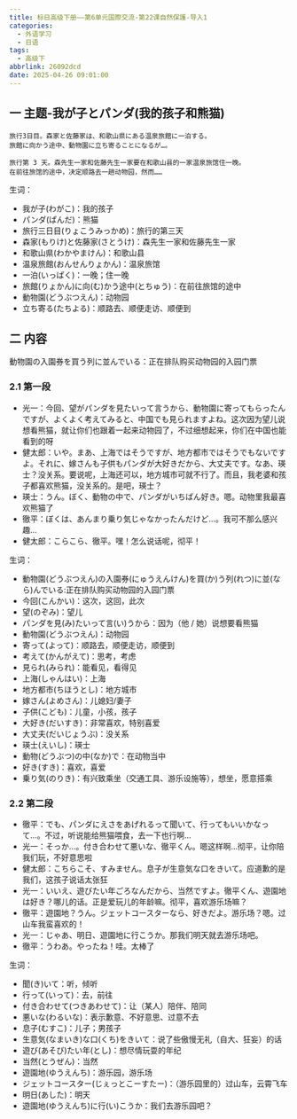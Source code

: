 ```yaml
---
title: 标日高级下册——第6单元国際交流-第22课自然保護-导入1
categories:
  - 外语学习
  - 日语
tags:
  - 高级下
abbrlink: 26092dcd
date: 2025-04-26 09:01:00
---
```

## 一 主题-我が子とパンダ(我的孩子和熊猫)

```
旅行3日目。森家と佐藤家は、和歌山県にある温泉旅館に一泊する。
旅館に向かう途中、動物園に立ち寄ることになるが…。

旅行第 3 天。森先生一家和佐藤先生一家要在和歌山县的一家温泉旅馆住一晚。
在前往旅馆的途中，决定顺路去一趟动物园，然而……
```

<!--more-->

生词：

* 我が子(わがこ)：我的孩子
* パンダ(ぱんだ)：熊猫
* 旅行三日目(りょこうみっかめ)：旅行的第三天
* 森家(もりけ)と佐藤家(さとうけ)：森先生一家和佐藤先生一家
* 和歌山県(わかやまけん)：和歌山县
* 温泉旅館(おんせんりょかん)：温泉旅馆
* 一泊(いっぱく)：一晚；住一晚
* 旅館(りょかん)に向(む)かう途中(とちゅう)：在前往旅馆的途中
* 動物園(どうぶつえん)：动物园
* 立ち寄る(たちよる)：顺路去、顺便走访、顺便到

## 二 内容

動物園の入園券を買う列に並んでいる：正在排队购买动物园的入园门票

### 2.1 第一段

* 光一：今回、望がパンダを見たいって言うから、動物園に寄ってもらったんですが、よくよく考えてみると、中国でも見られますよね。这次因为望儿说想看熊猫，就让你们也跟着一起来动物园了，不过细想起来，你们在中国也能看到的呀
* 健太郎：いや。まあ、上海ではそうですが、地方都市ではそうでもないですよ。それに、嫁さんも子供もパンダが大好きだから、大丈夫です。なあ、瑛士？没关系。要说呢，上海还可以，地方城市可就不行了。而且，我老婆和孩子都喜欢熊猫，没关系的。是吧，瑛士？
* 瑛士：うん。ぼく、動物の中で、パンダがいちばん好き。嗯。动物里我最喜欢熊猫了
* 徹平：ぼくは、あんまり乗り気じゃなかったんだけど…。我可不那么感兴趣...
* 健太郎：こらこら、徹平。嘿！怎么说话呢，彻平！

生词：

* 動物園(どうぶつえん)の入園券(にゅうえんけん)を買(か)う列(れつ)に並(なら)んでいる:正在排队购买动物园的入园门票
* 今回(こんかい)：这次，这回，此次
* 望(のぞみ)：望儿
* パンダを見(み)たいって言(い)うから：因为（他 / 她）说想要看熊猫
* 動物園(どうぶつえん)：动物园
* 寄って(よって)：顺路去，顺便走访，顺便到
* 考えて(かんがえて)：思考，考虑
* 見られ(みられ)：能看见，看得见
* 上海(しゃんはい)：上海
* 地方都市(ちほうとし)：地方城市
* 嫁さん(よめさん)：儿媳妇/妻子
* 子供(こども)：儿童，小孩，孩子
* 大好き(だいすき)：非常喜欢，特别喜爱
* 大丈夫(だいじょうぶ)：没关系
* 瑛士(えいし)：瑛士
* 動物(どうぶつ)の中(なか)で：在动物当中
* 好き(すき)：喜欢，喜爱
* 乗り気(のりき)：有兴致乘坐（交通工具、游乐设施等），想坐，愿意搭乘

### 2.2 第二段

* 徹平：でも、パンダにえさをあげれるって聞いて、行ってもいいかなって…。不过，听说能给熊猫喂食，去一下也行啊...
* 光一：そっか…。付き合わせて悪いな、徹平くん。嗯这样啊...彻平，让你陪我们玩，不好意思啦
* 健太郎：こちらこそ、すみません。息子が生意気な口をきいて。应道歉的是我们，这孩子说话太张狂
* 光一：いいえ、遊びたい年ごろなんだから、当然ですよ。徹平くん、遊園地は好き？哪儿的话。正是爱玩儿的年龄嘛。彻平，喜欢游乐场嘛？
* 徹平：遊園地？うん。ジェットコースターなら、好きだよ。游乐场？嗯。过山车我蛮喜欢的！
* 光一：じゃあ、明日、遊園地に行こうか。那我们明天就去游乐场吧。
* 徹平：うわあ。やったね！哇。太棒了

生词：

* 聞(き)いて：听，倾听
* 行って(いって)：去，前往
* 付き合わせて(つきあわせて)：让（某人）陪伴、陪同
* 悪いな(わるいな)：表示歉意、不好意思、过意不去
* 息子(むすこ)：儿子；男孩子
* 生意気(なまいき)な口(くち)をきいて：说了些傲慢无礼（自大、狂妄）的话
* 遊び(あそび)たい年(とし)：想尽情玩耍的年纪
* 当然(とうぜん)：当然
* 遊園地(ゆうえんち)：游乐园，游乐场
* ジェットコースター(じぇっとこーすたー)：（游乐园里的）过山车，云霄飞车
* 明日(あした)：明天
* 遊園地(ゆうえんち)に行(い)こうか：我们去游乐园吧？